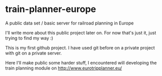 # train-planner-europe
A public data set / basic server for railroad planning in Europe

I'll write more about this public project later on.
For now that's just it, just trying to find my way :)

This is my first github project. I have used git before on a private project with git on a private server.

Here I'll make public some harder stuff, I encountered will developing the train planning module on http://www.eurotripplanner.eu/
